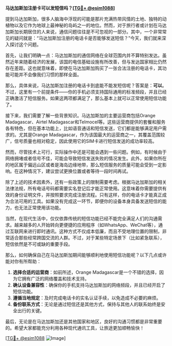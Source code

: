 **马达加斯加注册卡可以发短信吗？[[TG💪+ @esim1088](https://t.me/s/esim1088)]**

提到马达加斯加，很多人脑海中浮现的可能是那片充满热带风情的土地、独特的动植物以及它作为地球上最神秘的岛屿之一的地位。然而，对于旅行者或计划在马达加斯加长期居住的人来说，通信问题往往是不可忽视的一部分。其中，一个非常常见的疑问就是：“马达加斯加注册的电话卡是否能够发送短信？”今天，我们就来深入探讨这个问题。

首先，让我们明确一点：马达加斯加的通信网络在全球范围内并不算特别发达。虽然近年来随着经济的发展，该国的电信基础设施有所改善，但与发达国家相比仍然存在差距。这也就意味着，即使在马达加斯加购买了一张合法注册的电话卡，其功能可能并不会像我们习惯的那样全面。

那么，具体来说，马达加斯加注册的电话卡到底能不能发短信呢？答案是：**可以**。不过，这里有一个前提条件——你的手机必须支持国际通用的标准频段，并且已经正确激活了短信服务。如果这两项都满足了，那么基本上就可以正常使用短信功能了。

接下来，我们需要了解一些背景知识。马达加斯加的主要运营商包括Orange Madagascar、Airtel Madagascar和Telmocel等。这些运营商提供的套餐和服务各有特色，但在基本功能上，比如语音通话和短信发送，它们都是能够满足用户需求的。尤其是Orange Madagascar，作为该国最大的运营商之一，其覆盖范围较广，信号质量也相对稳定，因此使用它的SIM卡进行短信发送的成功率较高。

然而，尽管技术上可行，实际操作中还是可能会遇到一些问题。例如，有时候由于网络拥堵或者信号不佳，可能会导致短信发送失败的情况发生。此外，如果你所在的地区属于偏远山区或者是海岛边缘地带，那么短信服务的质量可能会受到一定影响。在这种情况下，建议尝试更换位置或者等待一段时间再试。

除了上述的技术因素外，还有一些政策上的限制需要考虑。根据马达加斯加的相关法律法规，所有电话号码都需要实名登记后才能正常使用。这意味着你需要提供有效的身份证明文件，并按照要求完成注册流程。只有这样，你的电话卡才能真正成为合法可用的工具。如果没有完成这一环节，即便你的设备本身具备发送短信的能力，也无法正常使用该功能。

当然，在现代生活中，仅仅依靠传统的短信功能已经不能完全满足人们的沟通需求。越来越多的人开始转向更便捷的应用程序（如WhatsApp、WeChat等），通过互联网来进行即时通讯。这种方式不仅成本低廉，而且不受地理位置的限制，非常适合那些经常跨国交流的人群。不过，对于某些特定场景下（比如紧急联系），短信依然是不可或缺的重要手段。

那么，如何确保自己在马达加斯加期间能够顺利地使用短信功能呢？以下几点或许能对你有所帮助：

1. **选择合适的运营商**：如前所述，Orange Madagascar是一个不错的选择，因为它拥有广泛的网络覆盖和技术支持。
2. **确认设备兼容性**：确保你的手机支持马达加斯加的网络频段，并且已经开启了短信功能。
3. **遵循当地规定**：及时完成电话卡的实名认证手续，以免造成不必要的麻烦。
4. **备份联系方式**：无论是通过短信还是其他方式，保持与其他人的联系始终是安全出行的关键。

最后，无论是在马达加斯加还是其他国家和地区，良好的沟通习惯都是非常重要的。希望大家都能充分利用各种现代通讯工具，让旅途更加顺畅愉快！

[[TG💪+ @esim1088](https://t.me/s/esim1088) ![Image](https://i.postimg.cc/4NQfJmqS/Snipaste-2025-05-13-00-14-12.png)]
